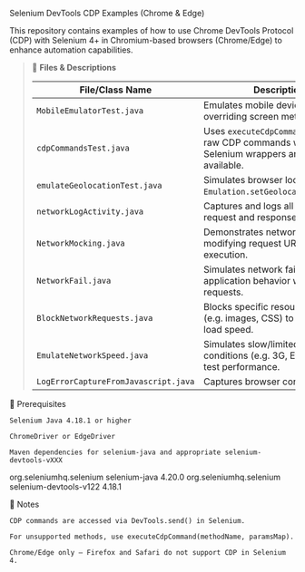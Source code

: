 Selenium DevTools CDP Examples (Chrome & Edge)

This repository contains examples of how to use Chrome DevTools Protocol (CDP) with Selenium 4+ in Chromium-based browsers (Chrome/Edge) to enhance automation capabilities.

> 📄 **Files & Descriptions**
>
> | File/Class Name                      | Description                                                                 |
> |-------------------------------------|-----------------------------------------------------------------------------|
> | `MobileEmulatorTest.java`           | Emulates mobile device view by overriding screen metrics.                  |
> | `cdpCommandsTest.java`              | Uses `executeCdpCommand()` to send raw CDP commands when Selenium wrappers aren't available. |
> | `emulateGeolocationTest.java`       | Simulates browser location using `Emulation.setGeolocationOverride`.       |
> | `networkLogActivity.java`           | Captures and logs all network request and response activities.             |
> | `NetworkMocking.java`               | Demonstrates network mocking by modifying request URLs before execution.   |
> | `NetworkFail.java`                  | Simulates network failure to test application behavior with failed requests.|
> | `BlockNetworkRequests.java`         | Blocks specific resource types (e.g. images, CSS) to improve page load speed.|
> | `EmulateNetworkSpeed.java`          | Simulates slow/limited network conditions (e.g. 3G, Ethernet) to test performance. |
> | `LogErrorCaptureFromJavascript.java`| Captures browser console logs


🔧 Prerequisites

    Selenium Java 4.18.1 or higher

    ChromeDriver or EdgeDriver

    Maven dependencies for selenium-java and appropriate selenium-devtools-vXXX

<dependency>
    <groupId>org.seleniumhq.selenium</groupId>
    <artifactId>selenium-java</artifactId>
    <version>4.20.0</version>
</dependency>

<dependency>
    <groupId>org.seleniumhq.selenium</groupId>
    <artifactId>selenium-devtools-v122</artifactId>
    <version>4.18.1</version>
</dependency>

🧠 Notes

    CDP commands are accessed via DevTools.send() in Selenium.

    For unsupported methods, use executeCdpCommand(methodName, paramsMap).

    Chrome/Edge only — Firefox and Safari do not support CDP in Selenium 4.

